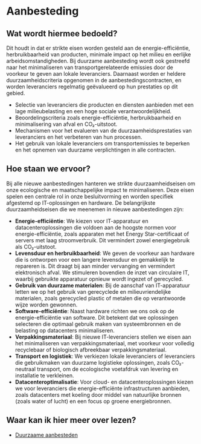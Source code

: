 # Aanbesteding

## Wat wordt hiermee bedoeld?
Dit houdt in dat er strikte eisen worden gesteld aan de energie-efficiëntie, herbruikbaarheid van producten, minimale impact op het milieu en eerlijke arbeidsomstandigheden. Bij duurzame aanbesteding wordt ook gestreefd naar het minimaliseren van transportgerelateerde emissies door de voorkeur te geven aan lokale leveranciers. Daarnaast worden er heldere duurzaamheidscriteria opgenomen in de aanbestedingscontracten, en worden leveranciers regelmatig geëvalueerd op hun prestaties op dit gebied.

- Selectie van leveranciers die producten en diensten aanbieden met een lage milieubelasting en een hoge sociale verantwoordelijkheid.
- Beoordelingscriteria zoals energie-efficiëntie, herbruikbaarheid en minimalisering van afval en CO₂-uitstoot.
- Mechanismen voor het evalueren van de duurzaamheidsprestaties van leveranciers en het verbeteren van hun processen.
- Het gebruik van lokale leveranciers om transportemissies te beperken en het opnemen van duurzame verplichtingen in alle contracten.

## Hoe staan we ervoor? 
Bij alle nieuwe aanbestedingen hanteren we strikte duurzaamheidseisen om onze ecologische en maatschappelijke impact te minimaliseren. Deze eisen spelen een centrale rol in onze besluitvorming en worden specifiek afgestemd op IT-oplossingen en hardware. De belangrijkste duurzaamheidseisen die we meenemen in nieuwe aanbestedingen zijn:

- **Energie-efficiëntie**: We kiezen voor IT-apparatuur en datacenteroplossingen die voldoen aan de hoogste normen voor energie-efficiëntie, zoals apparaten met het Energy Star-certificaat of servers met laag stroomverbruik. Dit vermindert zowel energiegebruik als CO₂-uitstoot.
- **Levensduur en herbruikbaarheid**: We geven de voorkeur aan hardware die is ontworpen voor een langere levensduur en gemakkelijk te repareren is. Dit draagt bij aan minder vervanging en vermindert elektronisch afval. We stimuleren bovendien de inzet van circulaire IT, waarbij gebruikte apparatuur opnieuw wordt ingezet of gerecycled.
- **Gebruik van duurzame materialen**: Bij de aanschaf van IT-apparatuur letten we op het gebruik van gerecyclede en milieuvriendelijke materialen, zoals gerecycled plastic of metalen die op verantwoorde wijze worden gewonnen.
- **Software-efficiëntie**: Naast hardware richten we ons ook op de energie-efficiëntie van software. Dit betekent dat we oplossingen selecteren die optimaal gebruik maken van systeembronnen en de belasting op datacenters minimaliseren.
- **Verpakkingsmateriaal**: Bij nieuwe IT-leveranciers stellen we eisen aan het minimaliseren van verpakkingsmateriaal, met voorkeur voor volledig recyclebaar of biologisch afbreekbaar verpakkingsmateriaal.
- **Transport en logistiek**: We verkiezen lokale leveranciers of leveranciers die gebruikmaken van duurzame logistieke oplossingen, zoals CO₂-neutraal transport, om de ecologische voetafdruk van levering en installatie te verkleinen.
- **Datacenteroptimalisatie**: Voor cloud- en datacenteroplossingen kiezen we voor leveranciers die energie-efficiënte infrastructuren aanbieden, zoals datacenters met koeling door middel van natuurlijke bronnen (zoals water of lucht) en een focus op groene energiebronnen.

## Waar kan ik hier meer over lezen?
- <a href="#" target="_blank">Duurzaame aanbesteden</a>